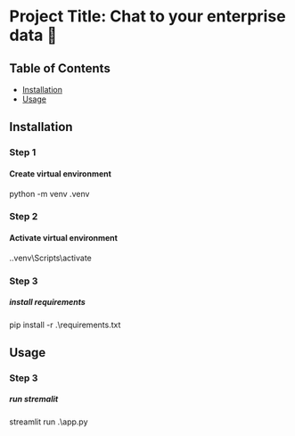 # Project Title: Chat to your enterprise data 📢

## Table of Contents

- [Installation](##installation)
- [Usage](##usage)

## Installation

### Step 1
#### Create virtual environment
python -m venv .venv  

### Step 2
#### Activate virtual environment
.\.venv\Scripts\activate   

### Step 3
##### install requirements
pip install -r .\requirements.txt

## Usage
### Step 3
##### run stremalit
streamlit run .\app.py


